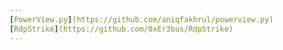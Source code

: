 ```yaml
---
[PowerView.py](https://github.com/aniqfakhrul/powerview.py)
[RdpStrike](https://github.com/0xEr3bus/RdpStrike)
---
```



